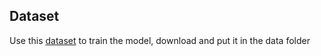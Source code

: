 ## Dataset
Use this [dataset](https://www.kaggle.com/datasets/shanegerami/ai-vs-human-text) to train the model, download and put it in the data folder
